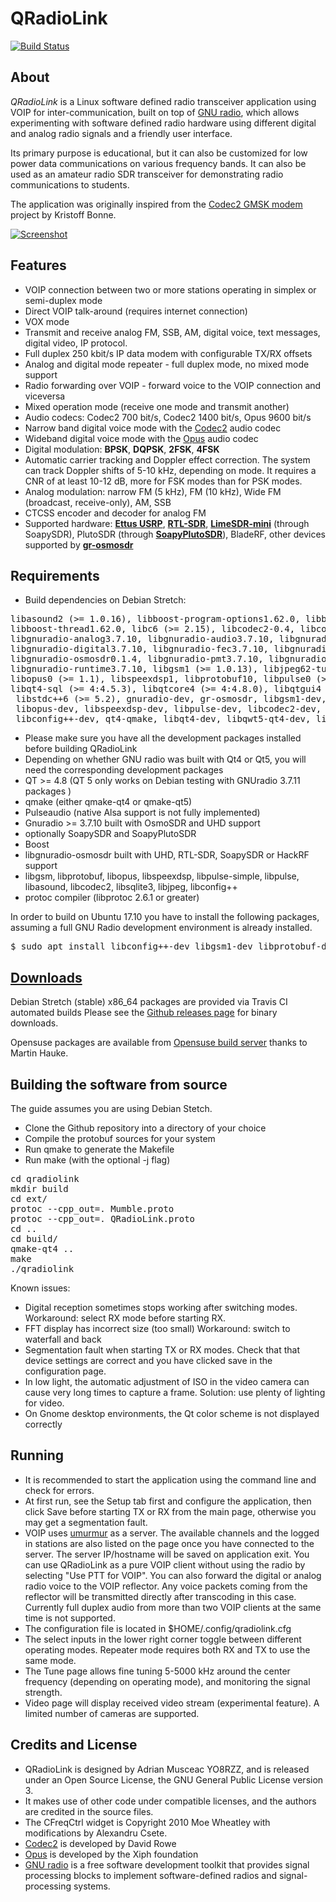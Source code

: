 QRadioLink
==========

[![Build Status](https://travis-ci.org/kantooon/qradiolink.svg?branch=master)](https://travis-ci.org/kantooon/qradiolink)

About
-----

*QRadioLink* is a Linux software defined radio transceiver application using VOIP for inter-communication, built on top of [GNU radio](https://www.gnuradio.org/), 
which allows experimenting with software defined radio hardware using different digital and analog radio signals and a friendly user interface.

Its primary purpose is educational, but it can also be customized for low power data communications
on various frequency bands.
It can also be used as an amateur radio SDR transceiver for demonstrating radio communications to students.

The application was originally inspired from the [Codec2 GMSK modem](https://github.com/on1arf/gmsk) project by Kristoff Bonne.

[![Screenshot](http://qradiolink.org/images/qradiolink26.png)](http://qradiolink.org)

Features
---

- VOIP connection between two or more stations operating in simplex or semi-duplex mode
- Direct VOIP talk-around (requires internet connection)
- VOX mode
- Transmit and receive analog FM, SSB, AM, digital voice, text messages, digital video, IP protocol.
- Full duplex 250 kbit/s IP data modem with configurable TX/RX offsets
- Analog and digital mode repeater - full duplex mode, no mixed mode support 
- Radio forwarding over VOIP - forward voice to the VOIP connection and viceversa
- Mixed operation mode (receive one mode and transmit another)
- Audio codecs: Codec2 700 bit/s, Codec2 1400 bit/s, Opus 9600 bit/s
- Narrow band digital voice mode with the [Codec2](http://rowetel.com/codec2.html) audio codec
- Wideband digital voice mode with the [Opus](https://xiph.org) audio codec
- Digital modulation:  **BPSK**, **DQPSK**, **2FSK**, **4FSK**
- Automatic carrier tracking and Doppler effect correction. The system can track Doppler shifts of 5-10 kHz, depending on mode. It requires a CNR of at least 10-12 dB, more for FSK modes than for PSK modes.
- Analog modulation: narrow FM (5 kHz), FM (10 kHz), Wide FM (broadcast, receive-only), AM, SSB
- CTCSS encoder and decoder for analog FM
- Supported hardware: [**Ettus USRP**](https://ettus.com), [**RTL-SDR**](https://osmocom.org/projects/sdr/wiki/rtl-sdr), [**LimeSDR-mini**](https://www.crowdsupply.com/lime-micro/limesdr-mini) (through SoapySDR), PlutoSDR (through [**SoapyPlutoSDR**](https://github.com/kantooon/SoapyPlutoSDR)), BladeRF, other devices supported by [**gr-osmosdr**](https://osmocom.org/projects/sdr/wiki/GrOsmoSDR)
 

Requirements
----
- Build dependencies on Debian Stretch: 

<pre>libasound2 (>= 1.0.16), libboost-program-options1.62.0, libboost-system1.62.0, 
libboost-thread1.62.0, libc6 (>= 2.15), libcodec2-0.4, libconfig++9v5, libgcc1 (>= 1:3.0), 
libgnuradio-analog3.7.10, libgnuradio-audio3.7.10, libgnuradio-blocks3.7.10, 
libgnuradio-digital3.7.10, libgnuradio-fec3.7.10, libgnuradio-filter3.7.10, 
libgnuradio-osmosdr0.1.4, libgnuradio-pmt3.7.10, libgnuradio-qtgui3.7.10, 
libgnuradio-runtime3.7.10, libgsm1 (>= 1.0.13), libjpeg62-turbo (>= 1.3.1), 
libopus0 (>= 1.1), libspeexdsp1, libprotobuf10, libpulse0 (>= 0.99.1), libqt4-network (>= 4:4.5.3), 
libqt4-sql (>= 4:4.5.3), libqtcore4 (>= 4:4.8.0), libqtgui4 (>= 4:4.6.1),
 libstdc++6 (>= 5.2), gnuradio-dev, gr-osmosdr, libgsm1-dev, libprotobuf-dev,
 libopus-dev, libspeexdsp-dev, libpulse-dev, libcodec2-dev, libasound2-dev, libjpeg62-turbo-dev,
 libconfig++-dev, qt4-qmake, libqt4-dev, libqwt5-qt4-dev, libqt4-sql-sqlite, qt4-dev-tools
</pre>

- Please make sure you have all the development packages installed before building QRadioLink
- Depending on whether GNU radio was built with Qt4 or Qt5, you will need the corresponding development packages
- QT >= 4.8 (QT 5 only works on Debian testing with GNUradio 3.7.11 packages )
- qmake (either qmake-qt4 or qmake-qt5)
- Pulseaudio (native Alsa support is not fully implemented) 
- Gnuradio >= 3.7.10 built with OsmoSDR and UHD support
- optionally SoapySDR and SoapyPlutoSDR
- Boost 
- libgnuradio-osmosdr built with UHD, RTL-SDR, SoapySDR or HackRF support
- libgsm, libprotobuf, libopus, libspeexdsp, libpulse-simple, libpulse, libasound, libcodec2, libsqlite3, libjpeg, libconfig++
- protoc compiler (libprotoc 2.6.1 or greater)

In order to build on Ubuntu 17.10 you have to install the following packages, assuming a full GNU Radio development environment is already installed.

<pre>
$ sudo apt install libconfig++-dev libgsm1-dev libprotobuf-dev libopus-dev libpulse-dev libasound2-dev libcodec2-dev libsqlite3-dev libjpeg-dev libprotoc-dev protobuf-compiler libqwt5-qt4-dev
</pre>

[Downloads](https://github.com/kantooon/qradiolink/releases "Downloads")
----

Debian Stretch (stable) x86_64 packages are provided via Travis CI automated builds
Please see the [Github releases page](https://github.com/kantooon/qradiolink/releases) for binary downloads.

Opensuse packages are available from [Opensuse build server](https://build.opensuse.org/package/show/hardware:sdr/qradiolink)
thanks to Martin Hauke.

Building the software from source
-----

The guide assumes you are using Debian Stetch.
- Clone the Github repository into a directory of your choice
- Compile the protobuf sources for your system
- Run qmake to generate the Makefile
- Run make (with the optional -j flag)

<pre>
cd qradiolink
mkdir build
cd ext/
protoc --cpp_out=. Mumble.proto
protoc --cpp_out=. QRadioLink.proto
cd ..
cd build/
qmake-qt4 ..
make
./qradiolink
</pre>

Known issues:
- Digital reception sometimes stops working after switching modes. Workaround: select RX mode before starting RX.
- FFT display has incorrect size (too small)
Workaround: switch to waterfall and back
- Segmentation fault when starting TX or RX modes. 
Check that that device settings are correct and you have clicked save in the configuration page.
- In low light, the automatic adjustment of ISO in the video camera can cause very long times to capture a frame.
Solution: use plenty of lighting for video.
- On Gnome desktop environments, the Qt color scheme is not displayed correctly



Running
-------
- It is recommended to start the application using the command line and check for errors.
- At first run, see the Setup tab first and configure the application, then click Save before starting TX or RX from the main page, otherwise you may get a segmentation fault.
- VOIP uses [umurmur](https://github.com/umurmur/umurmur) as a server. The available channels and the logged in stations are also listed on the page once you have connected to the server. The server IP/hostname will be saved on application exit. You can use QRadioLink as a pure VOIP client without using the radio by selecting "Use PTT for VOIP". You can also forward the digital or analog radio voice to the VOIP reflector. Any voice packets coming from the reflector will be transmitted directly after transcoding in this case. Currently full duplex audio from more than two VOIP clients at the same time is not supported.
- The configuration file is located in $HOME/.config/qradiolink.cfg
- The select inputs in the lower right corner toggle between different operating modes. Repeater mode requires both RX and TX to use the same mode.
- The Tune page allows fine tuning 5-5000 kHz around the center frequency (depending on operating mode), and monitoring the 
signal strength.
- Video page will display received video stream (experimental feature). A limited number of cameras are supported.


Credits and License
-------------------
- QRadioLink is designed by Adrian Musceac YO8RZZ, and is released under an Open Source License,
 the GNU General Public License version 3.
- It makes use of other code under compatible licenses, and the authors are credited in the source files.
- The CFreqCtrl widget is Copyright 2010 Moe Wheatley with modifications by Alexandru Csete.
- [Codec2](http://rowetel.com/codec2.html) is developed by David Rowe
- [Opus](https://xiph.org) is developed by the Xiph foundation
- [GNU radio](https://www.gnuradio.org/)  is a free software development toolkit that provides signal processing
blocks to implement software-defined radios and signal-processing systems.

